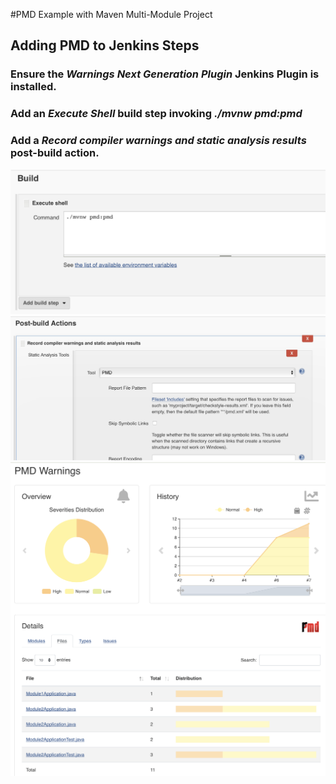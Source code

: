 #PMD Example with Maven Multi-Module Project

## Adding PMD to Jenkins Steps

### Ensure the *Warnings Next Generation Plugin* Jenkins Plugin is installed.

### Add an *Execute Shell* build step invoking  *./mvnw pmd:pmd* 

### Add a *Record compiler warnings and static analysis results* post-build action. 

<img src="img/buildstep.png" width="800">
<img src="img/postbuildstep.png" width="800">
<img src="img/pmdreport.png" width="800">